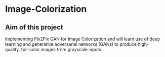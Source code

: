 # Image-Colorization
## Aim of this project
Implementing Pix2Pix GAN for Image Colorization and will learn use of deep learning and generative adversarial networks (GANs) to produce high-quality, full-color images from grayscale inputs.
